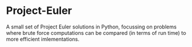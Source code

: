 # Project-Euler

A small set of Project Euler solutions in Python, focussing on problems where brute force computations can be compared (in terms of run time) to more efficient imlementations. 
